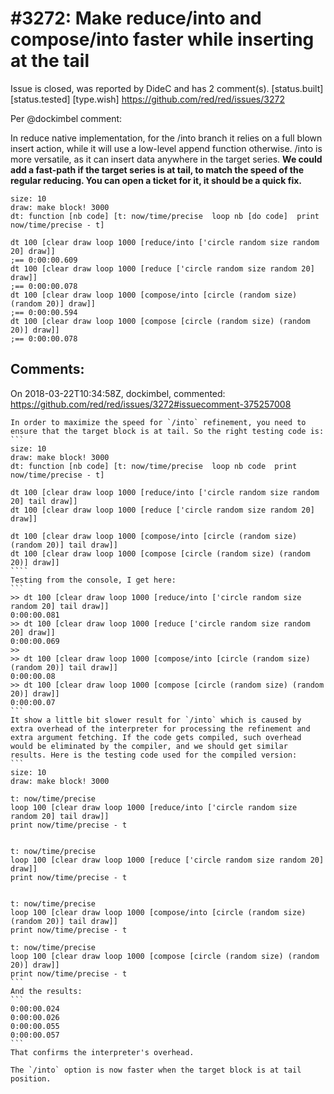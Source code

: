 
#3272: Make reduce/into and compose/into faster while inserting at the tail
================================================================================
Issue is closed, was reported by DideC and has 2 comment(s).
[status.built] [status.tested] [type.wish]
<https://github.com/red/red/issues/3272>

Per @dockimbel comment:

In reduce native implementation, for the /into branch it relies on a full blown insert action, while it will use a low-level append function otherwise. /into is more versatile, as it can insert data anywhere in the target series. **We could add a fast-path if the target series is at tail, to match the speed of the regular reducing. You can open a ticket for it, it should be a quick fix.**

```
size: 10
draw: make block! 3000
dt: function [nb code] [t: now/time/precise  loop nb [do code]  print now/time/precise - t]

dt 100 [clear draw loop 1000 [reduce/into ['circle random size random 20] draw]]
;== 0:00:00.609
dt 100 [clear draw loop 1000 [reduce ['circle random size random 20] draw]]
;== 0:00:00.078
dt 100 [clear draw loop 1000 [compose/into [circle (random size) (random 20)] draw]]
;== 0:00:00.594
dt 100 [clear draw loop 1000 [compose [circle (random size) (random 20)] draw]]
;== 0:00:00.078
```


Comments:
--------------------------------------------------------------------------------

On 2018-03-22T10:34:58Z, dockimbel, commented:
<https://github.com/red/red/issues/3272#issuecomment-375257008>

    In order to maximize the speed for `/into` refinement, you need to ensure that the target block is at tail. So the right testing code is:
    ```
    size: 10
    draw: make block! 3000
    dt: function [nb code] [t: now/time/precise  loop nb code  print now/time/precise - t]
    
    dt 100 [clear draw loop 1000 [reduce/into ['circle random size random 20] tail draw]]
    dt 100 [clear draw loop 1000 [reduce ['circle random size random 20] draw]]
    
    dt 100 [clear draw loop 1000 [compose/into [circle (random size) (random 20)] tail draw]]
    dt 100 [clear draw loop 1000 [compose [circle (random size) (random 20)] draw]]
    ````
    Testing from the console, I get here:
    ```
    >> dt 100 [clear draw loop 1000 [reduce/into ['circle random size random 20] tail draw]]
    0:00:00.081
    >> dt 100 [clear draw loop 1000 [reduce ['circle random size random 20] draw]]
    0:00:00.069
    >> 
    >> dt 100 [clear draw loop 1000 [compose/into [circle (random size) (random 20)] tail draw]]
    0:00:00.08
    >> dt 100 [clear draw loop 1000 [compose [circle (random size) (random 20)] draw]]
    0:00:00.07
    ```
    It show a little bit slower result for `/into` which is caused by extra overhead of the interpreter for processing the refinement and extra argument fetching. If the code gets compiled, such overhead would be eliminated by the compiler, and we should get similar results. Here is the testing code used for the compiled version:
    ```
    size: 10
    draw: make block! 3000
    
    t: now/time/precise 
    loop 100 [clear draw loop 1000 [reduce/into ['circle random size random 20] tail draw]]
    print now/time/precise - t
    
    
    t: now/time/precise 
    loop 100 [clear draw loop 1000 [reduce ['circle random size random 20] draw]]
    print now/time/precise - t
    
    
    t: now/time/precise 
    loop 100 [clear draw loop 1000 [compose/into [circle (random size) (random 20)] tail draw]]
    print now/time/precise - t
    
    t: now/time/precise 
    loop 100 [clear draw loop 1000 [compose [circle (random size) (random 20)] draw]]
    print now/time/precise - t
    ```
    And the results:
    ```
    0:00:00.024
    0:00:00.026
    0:00:00.055
    0:00:00.057
    ```
    That confirms the interpreter's overhead. 
    
    The `/into` option is now faster when the target block is at tail position.

